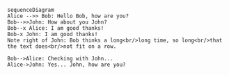 ```mermaid
sequenceDiagram
Alice -->> Bob: Hello Bob, how are you?
Bob-->>John: How about you John?
Bob--x Alice: I am good thanks!
Bob-x John: I am good thanks!
Note right of John: Bob thinks a long<br/>long time, so long<br/>that the text does<br/>not fit on a row.

Bob-->Alice: Checking with John...
Alice->John: Yes... John, how are you?
```
<!--stackedit_data:
eyJoaXN0b3J5IjpbLTczMDYxMDY0NCwtOTUwMTQ5ODIxXX0=
-->